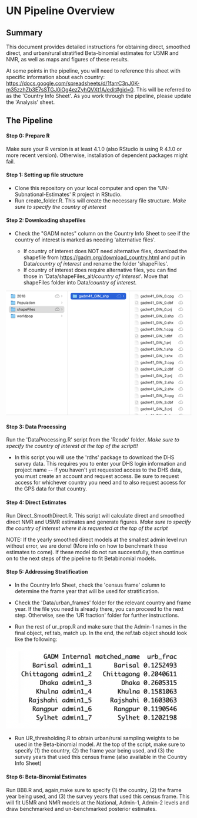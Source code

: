 # UN Pipeline Overview

## Summary

This document provides detailed instructions for obtaining direct, smoothed direct, and urban/rural stratified Beta-binomial estimates for U5MR and NMR, as well as maps and figures of these results.

At some points in the pipeline, you will need to reference this sheet with specific information about each country:  https://docs.google.com/spreadsheets/d/1farrC3nJ0K-m35zzhZb3E7sSTGJ0iOg4ezZyhQVXt1A/edit#gid=0.  This will be referred to as the 'Country Info Sheet'. As you work through the pipeline, please update the 'Analysis' sheet.

## The Pipeline

#### Step 0: Prepare R

Make sure your R version is at least 4.1.0 (also RStudio is using R 4.1.0 or more recent version). Otherwise, installation of dependent packages might fail.

#### Step 1: Setting up file structure

-   Clone this repository on your local computer and open the 'UN-Subnational-Estimates' R project in RStudio.
-   Run create_folder.R. This will create the necessary file structure. *Make sure to specify the country of interest*

#### Step 2: Downloading shapefiles

-   Check the "GADM notes" column on the Country Info Sheet to see if the country of interest is marked as needing 'alternative files'.

    -   If country of interest does NOT need alternative files, download the shapefile from <https://gadm.org/download_country.html> and put in Data/*country of interest* and rename the folder 'shapeFiles'.
    -   If country of interest does require alternative files, you can find those in 'Data/shapeFiles_alt/*country of interest*'. Move that shapeFiles folder into Data/*country of interest*.

![](Ref_figs/Data_structure3.png)

#### Step 3: Data Processing

Run the 'DataProcessing.R' script from the 'Rcode' folder. *Make sure to specify the country of interest at the top of the script!!*

-   In this script you will use the 'rdhs' package to download the DHS survey data.  This requires you to enter your DHS login information and project name -- if you haven't yet requested access to the DHS data, you must create an account and request access. Be sure to request access for whichever country you need and to also request access for the GPS data for that country.

#### Step 4: Direct Estimates

Run Direct_SmoothDirect.R. This script will calculate direct and smoothed direct NMR and U5MR estimates and generate figures. *Make sure to specify the country of interest where it is requested at the top of the script*

NOTE: If the yearly smoothed direct models at the smallest admin level run without error, we are done! (More info on how to benchmark these estimates to come). If these model do not run successfully, then continue on to the next steps of the pipeline to fit Betabinomial models.

#### Step 5: Addressing Stratification

-   In the Country Info Sheet, check the 'census frame' column to determine the frame year that will be used for stratification.

-   Check the 'Data/urban_frames' folder for the relevant country and frame year. If the file you need is already there, you can proceed to the next step. Otherwise, see the 'UR fraction' folder for further instructions.

-   Run the rest of ur_prop.R and make sure that the Admin-1 names in the final object, ref.tab, match up. In the end, the ref.tab object should look like the following:

![](Ref_figs/BGD_ref.tab.png)

-   Run UR_thresholding.R to obtain urban/rural sampling weights to be used in the Beta-binomial model. At the top of the script, make sure to specify (1) the country, (2) the frame year being used, and (3) the survey years that used this census frame (also available in the Country Info Sheet)

#### Step 6: Beta-Binomial Estimates

Run BB8.R and, again,make sure to specify (1) the country, (2) the frame year being used, and (3) the survey years that used this census frame. This will fit U5MR and NMR models at the National, Admin-1, Admin-2 levels and draw benchmarked and un-benchmarked posterior estimates.
